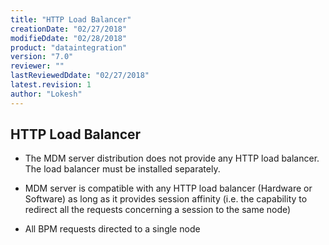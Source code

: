 ```yaml
---
title: "HTTP Load Balancer"
creationDate: "02/27/2018"
modifieDdate: "02/28/2018"
product: "dataintegration"
version: "7.0"
reviewer: ""
lastReviewedDdate: "02/27/2018"
latest.revision: 1
author: "Lokesh"
---
```


## HTTP Load Balancer

- The MDM server distribution does not provide any HTTP load balancer. The load balancer must be installed separately.

- MDM server is compatible with any HTTP load balancer (Hardware or Software) as long as it provides session affinity (i.e. the capability to redirect all the requests concerning a session to the same node)

- All BPM requests directed to a single node

